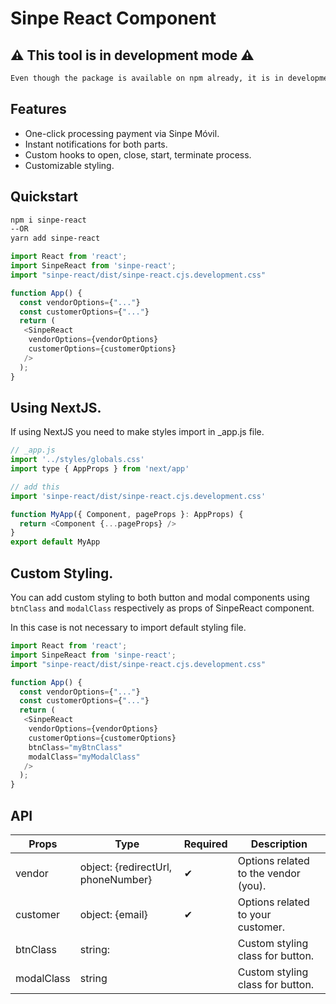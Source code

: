 # Sinpe React Component

## ⚠ This tool is in development mode ⚠

```md
Even though the package is available on npm already, it is in development mode and is not functional.
```

## Features

- One-click processing payment via Sinpe Móvil.
- Instant notifications for both parts.
- Custom hooks to open, close, start, terminate process.
- Customizable styling.

## Quickstart

```bash
npm i sinpe-react
--OR
yarn add sinpe-react
```

```js
import React from 'react';
import SinpeReact from 'sinpe-react';
import "sinpe-react/dist/sinpe-react.cjs.development.css"

function App() {
  const vendorOptions={"..."}
  const customerOptions={"..."}
  return (
   <SinpeReact
    vendorOptions={vendorOptions}
    customerOptions={customerOptions}
   />
  );
}
```

## Using NextJS.

If using NextJS you need to make styles import in \_app.js file.

```js
// _app.js
import '../styles/globals.css'
import type { AppProps } from 'next/app'

// add this
import 'sinpe-react/dist/sinpe-react.cjs.development.css'

function MyApp({ Component, pageProps }: AppProps) {
  return <Component {...pageProps} />
}
export default MyApp
```

## Custom Styling.

You can add custom styling to both button and modal components using `btnClass` and `modalClass` respectively as props of SinpeReact component.

In this case is not necessary to import default styling file.

```js
import React from 'react';
import SinpeReact from 'sinpe-react';
import "sinpe-react/dist/sinpe-react.cjs.development.css"

function App() {
  const vendorOptions={"..."}
  const customerOptions={"..."}
  return (
   <SinpeReact
    vendorOptions={vendorOptions}
    customerOptions={customerOptions}
    btnClass="myBtnClass"
    modalClass="myModalClass"
   />
  );
}
```

## API

| Props      | Type                               | Required | Description                          |
| ---------- | ---------------------------------- | -------- | ------------------------------------ |
| vendor     | object: {redirectUrl, phoneNumber} | ✔        | Options related to the vendor (you). |
| customer   | object: {email}                    | ✔        | Options related to your customer.    |
| btnClass   | string:                            |          | Custom styling class for button.     |
| modalClass | string                             |          | Custom styling class for button.     |

